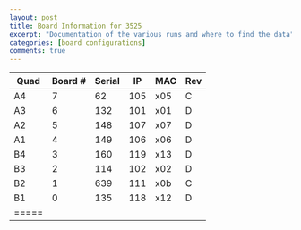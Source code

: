 ```yaml
---
layout: post
title: Board Information for 3525
excerpt: "Documentation of the various runs and where to find the data"
categories: [board configurations]
comments: true
---
```

| Quad | Board # | Serial | IP | MAC | Rev |
|--------|--------|--------|--------|--------|--------|
| A4 | 7 | 62 | 105 | x05 | C |
| A3 | 6 | 132 | 101 | x01 | D |
| A2 | 5 | 148 | 107 | x07 | D |
| A1 | 4 | 149 | 106 | x06 | D |
| B4 | 3 | 160 | 119 | x13 | D |
| B3 | 2 | 114 | 102 | x02 | D |
| B2 | 1 | 639 | 111 | x0b | C |
| B1 | 0 | 135 | 118 | x12 | D |
|=====
        
